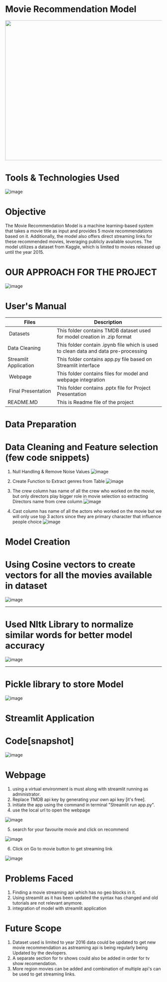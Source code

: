 # Movie Recommendation Model
<p align="center">
  <img src="https://blogger.googleusercontent.com/img/b/R29vZ2xl/AVvXsEjlhbm5-jNGTy-WdvLk2Jk6qFkhqn__ERYOaEJdq3WzkxQgZBFgtojzp2eASe6lOdo-iVyWkhutwwwKTXh1o084rcZshjnDcN8xqNWiTW9jONpY5wTjxch75vLsOF5WHnziG-42wShyvt375fXGOGauYHhoxlpoChUK-3OuKiM9sRTJ-nHoFXFLjLIZ/w400-h229/H95B.gif" width="600" height="449">
</p>


# Tools & Technologies Used
![image](https://blogger.googleusercontent.com/img/b/R29vZ2xl/AVvXsEisMIVHbKjYAF3lQvTF9suc_QjNLS-SoQuykTbyjoZmyfoM2C9V5vsW12Dvt-hOsUT8GrfJ1aWuGPdbf9pOeZD204T_VUT3G1ckiy5OzxOaAVJngclB_H8IY6vzLiRti4qoFjIsZ8CImcLKrs4sM9BLY-t6ynUsyZ0Ly7ZXpT3j26hgWYocU0ioFbEY/s16000/Untitled%20design%20(6).png)

# Objective
The Movie Recommendation Model is a machine learning-based system that takes a movie title as input and provides 5 movie recommendations based on it. Additionally, the model also offers direct streaming links for these recommended movies, leveraging publicly available sources. The model utilizes a dataset from Kaggle, which is limited to movies released up until the year 2015.


# OUR APPROACH FOR THE PROJECT
![image](https://blogger.googleusercontent.com/img/b/R29vZ2xl/AVvXsEhJyS7DvGnjb42Oaeys03VdGnRG5lKlzGtjA3VkkYLHDiByno0dkOmIeba1Qhx_FuR9vG3TkU3v2iAFnNEzGdTEUB-fEP3mDK63ZuyiZDSV2R3bA6loiqJsBbRxIaA8q7cXBXiIcrwvAAW59i7mBYRQLTSLlMQ21MydHgACdP75zlu4nN1DQqzEgS4s/s16000/cht.png)

# User's Manual
</head>
<body>
	<table>
		<thead>
			<tr>
				<th>Files</th>
				<th>Description</th>
			</tr>
		</thead>
		<tbody>
			<tr>
				<td>&nbsp;Datasets</td>
				<td>This folder contains TMDB dataset used<br>for model creation in .zip format&nbsp;</td>
			</tr>
			<tr>
				<td>Data Cleaning&nbsp;</td>
				<td>This folder contain .ipynb file which is used&nbsp;<br>to clean data and data pre-processing</td>
			</tr>
			<tr>
				<td>Streamlit Application</td>
				<td>This folder contains app.py file based on&nbsp;<br>Streamlit interface</td>
			</tr>
			<tr>
				<td>&nbsp;Webpage</td>
				<td>This folder contains files for model and <br>webpage integration</td>
			</tr>
			<tr>
				<td>&nbsp;Final Presentation</td>
				<td>This folder contains .pptx file for Project Presentation</td>
			</tr>
      <tr>
				<td>README.MD</td>
				<td>This is Readme file of the project</td>
			</tr>
		</tbody>
	</table>
</body>
</html>

# Data Preparation

# Data Cleaning and Feature selection (few code snippets)
1. Null Handling & Remove Noise Values
![image](https://blogger.googleusercontent.com/img/b/R29vZ2xl/AVvXsEixT6rNJYG6Hp0UDCN5Uh5ai3h7GTxEm1TBqEPK0AkJwwPOUjwTA3GA8VE65mjSknVCkk1nthaQTE7jESxo1_cw7Zfdl99EflH3rwszB8_2ULNUkSaxC8OTOOxpMzAbz4TBc8RigvxyOvNEybb5PUx-jCNlZdrPXDTTv-Vd3bLZIJb_ix9oVVNn347V/s16000/11zon_cropped.png)


2. Create Function to Extract genres from Table
![image](https://blogger.googleusercontent.com/img/b/R29vZ2xl/AVvXsEiUQXMtit-FTp5vVa7otvLCHjfW-WG2PiI0ZTq_i780zViQpvwt-U1uvO0SMemDG1HD_cJn0M8ZkejlecsndZEbqvMqCQ7XmKJbrTmouLtDV6vA6C3UG-YMRlWDveb2Ie6CZ0NtgUZ48EduMoC73-dCPD605ygljy-LvttkkyN6Lj7XhGAst9VXXUfN/s16000/11zon_cropped%20(1).png)
   
   
3. The crew column has name of all the crew who worked on the movie, but only directors play bigger role in movie selection so extracting Directors name from
   crew column
   ![image](https://blogger.googleusercontent.com/img/b/R29vZ2xl/AVvXsEhLThdR8TEyx65KW1Gjk_2UmxhrvmN0AFrcUrWBwDm9r_1arSroyqYP10pVhfZjbW8cUc9toEpd7gtvxGhgI9mTwxflmmEtdD0WfxqgDUcSHCVvOGHtpuFB2t4I4-k6cNOVIx2WwIHNOXrfqhEvwmMfxX-Y5Lss49BTYdiB9PBXZRHBku5vdPxF1TnK/s16000/11zon_cropped%20(2).png)

4. Cast column has name of all the actors who worked on the movie but we will only use top 3 actors since they are primary character that influence people choice
   ![image](https://blogger.googleusercontent.com/img/b/R29vZ2xl/AVvXsEiF4QWuo6OKGKCNim5qqogT1tEXJydzsAMNbXmMCRJH9eGelEDw4s_LQYVq6ZsNb8DRxG-oFNGK3U-hS0V8BaqqP5dqczO__aSRNVl2Hs2efpE2NQRnsgUb6N-fOvEcKwbgWSEAa3c8OPlu24hdks6gW5766jbEDEN8WHfXRETAvhNHVzCE1cT6KqGJ/s16000/11zon_cropped%20(3).png)

# Model Creation

# Using Cosine vectors to create vectors for all the movies available in dataset
![image](https://blogger.googleusercontent.com/img/b/R29vZ2xl/AVvXsEj8sHX9b4g0xKIbxuN4bM-3Om8lFlvOyxJL91uP7j8Qtw84N8EyerlnODqoWmXbP8Vmvg0TBZyacFPA1g0Si9LmW5BRRzB160DIaXz66NWqfuweXEU5NWPZIVthaMX_4Pt83T4kjoJDCRNJVxBI3kgKr1HS5q7OY1CmcOh_Vk-LaBjNGeGyA2yOwZZe/s16000/11zon_cropped%20(4).png)

------------------------------------------------------------------------------------------------------------------------

# Used Nltk Library to normalize similar words for better model accuracy 
![image](https://blogger.googleusercontent.com/img/b/R29vZ2xl/AVvXsEh5Pf7j4kDF-DSKZ86Q-zNIz7ykdT1VQOddTZfsZ_kFuOOWA1XqNISiDeDb3en1k99IWoEwh1ehO6lAMPLIs6XnKxO-C-Jl079tzPC1BKPplpHpA0LdUJ31NwRKKDlrD_d5Pr4jDzgYWy805PimvxftrjaHvZQR5GtlugMNYz12Wde8qMgxL15aSyzb/s16000/11zon_cropped%20(5).png)



-------------------------------------------------------------------------------------------------------------------------

# Pickle library to store Model 
![image](https://blogger.googleusercontent.com/img/b/R29vZ2xl/AVvXsEgG90vR7M-LM7r35_xfjRcn9bFSX9VC0Tp3W6rHpWOg0qW3-Oklx32kkUhUeMksWUhWvbM7g-kcfko0JyiytQOAZ4-8aFG9GCHL11G3uhpuKlSBhE6FSSivSe3j7e-QL7q8Ntlo_AUWkrNc0qSi5C74xtMa_LdNCGT6FdP2BsmiY2fKJAAz4JYOw_4A/s16000/11zon_cropped%20(6).png)


 

# Streamlit Application
# Code[snapshot]
![image](https://blogger.googleusercontent.com/img/b/R29vZ2xl/AVvXsEiMEfB2sFlTxZnZNUrx0g3qOGfz5lYLn1h25M47w_kYk6nASlOdtDE6Hfj-s_qPlfbDhadtWDg_lRz0KP9lCQk9_gJPUX8FA1c8VerMW7VspImRGBJ5fSkcZqSVOb5DjuqHI9Pz5s27hj_f6bbomp7De6lZQ7nHnKNkWQRmEfjsSO156jr_a5u4gCXn/s16000/11zon_cropped%20(7).png)


# Webpage
1. using a virtual environment is must along with streamlit running as administrator.
2. Replace TMDB api key by generating your own api key [it's free].
3. initiate the app using the command in terminal "Streamlit run app.py".
4. use the local url to open the webpage

![image](https://blogger.googleusercontent.com/img/b/R29vZ2xl/AVvXsEh4vCEtjm0ki54ZsFXME6x4XJ5KgRjouazXy7w4TbDJVVQx9gZyAAps_GiugSm2OJleyQaUCkKRJb8JYCXT3619CijOTWb_mPm-JJqgB232Moy7hAuwumqURKTuWPwAiDxsslkkyhtyMhbbSKpQSHyUrPOsvhZEc4-wtp7fAINCQWj9CHh2Slx5R2WC/s16000/Untitled%20design%20(4).png)

   
5. search for your favourite movie and click on recommend

![image](https://blogger.googleusercontent.com/img/b/R29vZ2xl/AVvXsEgtswTl-SCfRRY0ScWc-rrparm4wsDEm5wykCMBMebu1vvRvQZtNcDb7R3FXPGg2_7ZwRqqfAyvWQlxAfjctrayYfmFhoiORmOvYXJG1obqKZBGVo6OnZWZ5N4RZkgusNs2K7-I18t44LwOTycdTLLz_3538dHJRX9bX3ZBbBjJUpr96fKt9_TtmgTc/s16000/movie%20main.png)


6. Click on Go to movie button to get streaming link

![image](https://blogger.googleusercontent.com/img/b/R29vZ2xl/AVvXsEjfJZk-e0qUM5dAIiqOH1oCd_Bxrb9llBpXddXmb237_QBV0aTG5bKRxvZB5dFw3ObhB7AHzDMsifJIK03TLJfOPMYgdynRhHXaG5URs8p_Ddyzoq_AUBAHKJDM57eq1nBnVIN_sREorsaOOxwS1WsPan-WlMslOBD_GuF-KwExdVkXtmIoK27uTRZu/s16000/Untitled%20design%20(5).png)

# Problems Faced
1. Finding a movie streaming api which has no geo blocks in it.
2. Using streamlit as it has been updated the syntax has changed and old tutorials are not relevant anymore.
3. integration of model with streamlit application


# Future Scope
1. Dataset used is limited to year 2016 data could be updated to get new movie recommendation as astreaming api is being regularly being
   Updated by the devlopers.
2. A separate section for tv shows could also be added in order for tv show recomendation.
3. More region movies can be added and combination of multiple api's can be used to get streaming links.
